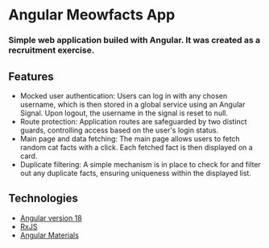 # Angular Meowfacts App
### Simple web application builed with Angular. It was created as a recruitment exercise.

## Features
- Mocked user authentication: Users can log in with any chosen username, which is then stored in a global service using an Angular Signal. Upon logout, the username in the signal is reset to null.
- Route protection: Application routes are safeguarded by two distinct guards, controlling access based on the user's login status.
- Main page and data fetching: The main page allows users to fetch random cat facts with a click. Each fetched fact is then displayed on a card.
- Duplicate filtering: A simple mechanism is in place to check for and filter out any duplicate facts, ensuring uniqueness within the displayed list.

## Technologies
- [Angular version 18](https://angular.dev/)
- [RxJS](https://rxjs.dev/)
- [Angular Materials](https://material.angular.dev/)

